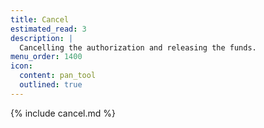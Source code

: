 ```yaml
---
title: Cancel
estimated_read: 3
description: |
  Cancelling the authorization and releasing the funds.
menu_order: 1400
icon:
  content: pan_tool
  outlined: true
---
```


{% include cancel.md %}
